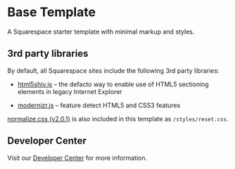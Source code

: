 
Base Template
=============

A Squarespace starter template with minimal markup and styles.


3rd party libraries
-------------------

By default, all Squarespace sites include the following 3rd party libraries:

- [html5shiv.js](http://github.com/aFarkas/html5shiv "html5shiv") – the defacto way to enable use of HTML5 sectioning elements in legacy Internet Explorer

- [modernizr.js](http://github.com/Modernizr/Modernizr "modernizr") – feature detect HTML5 and CSS3 features


[normalize.css (v2.0.1)](https://github.com/necolas/normalize.css "normalize.css") is also included in this template as `/styles/reset.css`.


Developer Center
----------------

Visit our [Developer Center](http://developers.squarespace.com/ "Developer Center") for more information.